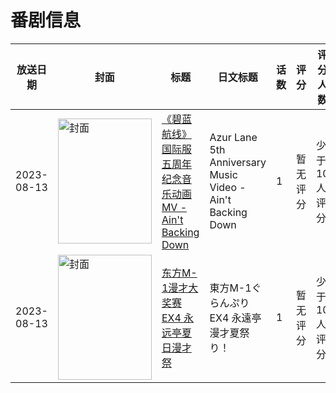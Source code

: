 # 番剧信息

|放送日期|封面|标题|日文标题|话数|评分|评分人数|
|---|---|---|---|---|---|---|
|2023-08-13|<img src="https://lain.bgm.tv/pic/cover/c/57/4a/450671_mXmE6.jpg" alt="封面" style="width:150px;height:200px;object-fit:cover;">|[《碧蓝航线》国际服五周年纪念音乐动画MV - Ain't Backing Down](https://bangumi.tv/subject/450671)|Azur Lane 5th Anniversary Music Video - Ain't Backing Down|1|暂无评分|少于10人评分|
|2023-08-13|<img src="https://lain.bgm.tv/pic/cover/c/50/17/452863_Yll6k.jpg" alt="封面" style="width:150px;height:200px;object-fit:cover;">|[东方M-1漫才大奖赛EX4 永远亭夏日漫才祭](https://bangumi.tv/subject/452863)|東方M-1ぐらんぷりEX4 永遠亭漫才夏祭り！|1|暂无评分|少于10人评分|
